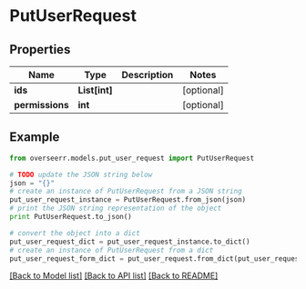 # PutUserRequest


## Properties
Name | Type | Description | Notes
------------ | ------------- | ------------- | -------------
**ids** | **List[int]** |  | [optional] 
**permissions** | **int** |  | [optional] 

## Example

```python
from overseerr.models.put_user_request import PutUserRequest

# TODO update the JSON string below
json = "{}"
# create an instance of PutUserRequest from a JSON string
put_user_request_instance = PutUserRequest.from_json(json)
# print the JSON string representation of the object
print PutUserRequest.to_json()

# convert the object into a dict
put_user_request_dict = put_user_request_instance.to_dict()
# create an instance of PutUserRequest from a dict
put_user_request_form_dict = put_user_request.from_dict(put_user_request_dict)
```
[[Back to Model list]](../README.md#documentation-for-models) [[Back to API list]](../README.md#documentation-for-api-endpoints) [[Back to README]](../README.md)


